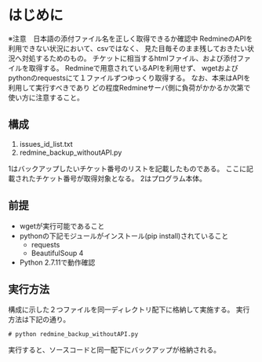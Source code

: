 # はじめに
※注意　日本語の添付ファイル名を正しく取得できるか確認中
RedmineのAPIを利用できない状況において、csvではなく、
見た目毎そのまま残しておきたい状況へ対処するためのもの。
チケットに相当するhtmlファイル、および添付ファイルを取得する。
Redmineで用意されているAPIを利用せず、
wgetおよびpythonのrequestsにて１ファイルずつゆっくり取得する。
なお、本来はAPIを利用して実行すべきであり
どの程度Redmineサーバ側に負荷がかかるか次第で使い方に注意すること。

## 構成
1. issues_id_list.txt
2. redmine_backup_withoutAPI.py

1はバックアップしたいチケット番号のリストを記載したものである。
ここに記載されたチケット番号が取得対象となる。
2はプログラム本体。

## 前提
* wgetが実行可能であること
* pythonの下記モジュールがインストール(pip install)されていること
  * requests
  * BeautifulSoup 4
* Python 2.7.11で動作確認

## 実行方法
構成に示した２つファイルを同一ディレクトリ配下に格納して実施する。
実行方法は下記の通り。

    # python redmine_backup_withoutAPI.py

実行すると、ソースコードと同一配下にバックアップが格納される。
